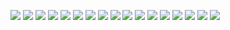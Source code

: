 ![](./Screenshot%202021-11-13%20081037.png)
![](./Screenshot%202021-11-13%20081211.png)
![](./Screenshot%202021-11-13%20081345.png)
![](./Screenshot%202021-11-13%20081355.png)
![](./Screenshot%202021-11-13%20081405.png)
![](./Screenshot%202021-11-13%20081427.png)
![](./Screenshot%202021-11-13%20081437.png)
![](./Screenshot%202021-11-13%20081512.png)
![](./Screenshot%202021-11-13%20081525.png)
![](./Screenshot%202021-11-13%20081535.png)
![](./Screenshot%202021-11-13%20081547.png)
![](./Screenshot%202021-11-13%20081601.png)
![](./Screenshot%202021-11-13%20081625.png)
![](./Screenshot%202021-11-13%20081852.png)
![](./Screenshot%202021-11-13%20081905.png)
![](./Screenshot%202021-11-13%20082013.png)
![](./Screenshot%202021-11-13%20082043.png)